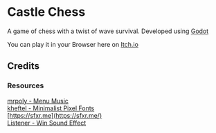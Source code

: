 # Castle Chess
A game of chess with a twist of wave survival. Developed using [Godot](https://godotengine.org/)

You can play it in your Browser here on [Itch.io](https://scarred95.itch.io/castle-chess)

## Credits

### Resources
[mrpoly - Menu Music](https://opengameart.org/content/menu-music)  
[kheftel - Minimalist Pixel Fonts](https://opengameart.org/content/minimalist-pixel-fonts)  
[https://sfxr.me](https://sfxr.me/)  
[Listener - Win Sound Effect](https://opengameart.org/content/win-sound-effect)
